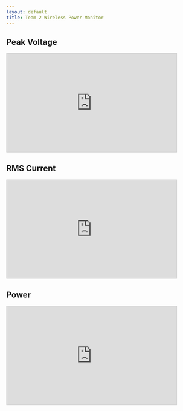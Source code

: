 ```yaml
--- 
layout: default 
title: Team 2 Wireless Power Monitor
---
```


<body>
    <div class="container">
    <div class="row">
        <div class="col-sm">
            <h2>Peak Voltage</h2>
            <iframe width="450" height="260" style="border: 1px solid #cccccc;" src="https://thingspeak.com/channels/1498560/charts/1?bgcolor=%23ffffff&color=%23d62020&dynamic=true&results=60&type=line&update=15"></iframe>
        </div>
        <div class="col-sm">
            <h2>RMS Current</h2>
            <iframe width="450" height="260" style="border: 1px solid #cccccc;" src="https://thingspeak.com/channels/1498560/charts/2?bgcolor=%23ffffff&color=%23d62020&dynamic=true&results=60&type=line&update=15"></iframe>
        </div>
        <div class="col-sm">
            <h2>Power</h2>
            <iframe width="450" height="260" style="border: 1px solid #cccccc;" src="https://thingspeak.com/channels/1498560/charts/3?bgcolor=%23ffffff&color=%23d62020&dynamic=true&results=60&type=line&update=15"></iframe>
        </div>
    </div>
    </div>
</body> 
